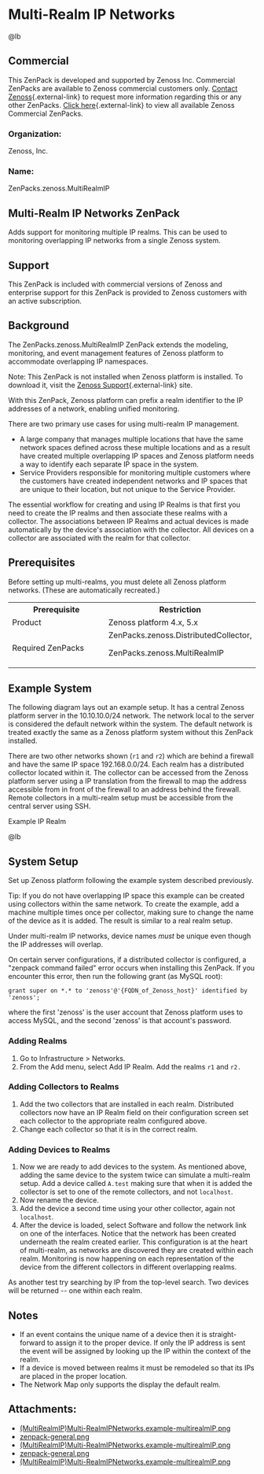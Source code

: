 # Multi-Realm IP Networks

@lb[](img/zenpack-zenpack-general.png)

## Commercial

This ZenPack is developed and supported by Zenoss Inc. Commercial
ZenPacks are available to Zenoss commercial customers only. [Contact Zenoss](https://tryit.zenoss.com/zenpack-contact){.external-link} to
request more information regarding this or any other ZenPacks. [Click here](https://zenoss.com/product/zenpacks?f%5B0%5D=im_field_zenpack_category:1046){.external-link} to
view all available Zenoss Commercial ZenPacks.

### Organization:

Zenoss, Inc.

### Name:

ZenPacks.zenoss.MultiRealmIP

## Multi-Realm IP Networks ZenPack

Adds support for monitoring multiple IP realms. This can be used to
monitoring overlapping IP networks from a single Zenoss system.

## Support

This ZenPack is included with commercial versions of Zenoss and
enterprise support for this ZenPack is provided to Zenoss customers with
an active subscription.

## Background

The ZenPacks.zenoss.MultiRealmIP ZenPack extends the modeling,
monitoring, and event management features of Zenoss platform to
accommodate overlapping IP namespaces.

Note: This ZenPack is not installed when Zenoss platform is installed.
To download it, visit the [Zenoss Support](https://support.zenoss.com){.external-link} site.

With this ZenPack, Zenoss platform can prefix a realm identifier to the
IP addresses of a network, enabling unified monitoring.

There are two primary use cases for using multi-realm IP management.

-   A large company that manages multiple locations that have the same
    network spaces defined across these multiple locations and as a
    result have created multiple overlapping IP spaces and Zenoss
    platform needs a way to identify each separate IP space in the
    system.
-   Service Providers responsible for monitoring multiple customers
    where the customers have created independent networks and IP spaces
    that are unique to their location, but not unique to the Service
    Provider.

The essential workflow for creating and using IP Realms is that first
you need to create the IP realms and then associate these realms with a
collector. The associations between IP Realms and actual devices is made
automatically by the device's association with the collector. All
devices on a collector are associated with the realm for that collector.

## Prerequisites

Before setting up multi-realms, you must delete all Zenoss platform
networks. (These are automatically recreated.)

<table>
<colgroup>
<col />
<col />
</colgroup>
<tbody>
<tr markdown="1">
<th width="50%">Prerequisite</th>
<th width="50%">Restriction</th>
</tr>

<tr markdown="1">
<td>Product</td>
<td>Zenoss platform 4.x, 5.x</td>
</tr>
<tr markdown="1">
<td>Required ZenPacks</td>
<td>ZenPacks.zenoss.DistributedCollector,
<p>ZenPacks.zenoss.MultiRealmIP</p></td>
</tr>
</tbody>
</table>

## Example System

The following diagram lays out an example setup. It has a central Zenoss
platform server in the 10.10.10.0/24 network. The network local to the
server is considered the default network within the system. The default
network is treated exactly the same as a Zenoss platform system without
this ZenPack installed.

There are two other networks shown (`r1` and `r2`) which are behind a
firewall and have the same IP space 192.168.0.0/24. Each realm has a
distributed collector located within it. The collector can be accessed
from the Zenoss platform server using a IP translation from the firewall
to map the address accessible from in front of the firewall to an
address behind the firewall. Remote collectors in a multi-realm setup
must be accessible from the central server using SSH.

Example IP Realm

@lb[](img/zenpack-example-multirealmip.png)

## System Setup

Set up Zenoss platform following the example system described
previously.

Tip: If you do not have overlapping IP space this example can be created
using collectors within the same network. To create the example, add a
machine multiple times once per collector, making sure to change the
name of the device as it is added. The result is similar to a real realm
setup.

Under multi-realm IP networks, device names *must* be unique even though
the IP addresses will overlap.

On certain server configurations, if a distributed collector is
configured, a "zenpack command failed" error occurs when installing this
ZenPack. If you encounter this error, then run the following grant (as
MySQL root):

    grant super on *.* to 'zenoss'@'{FQDN_of_Zenoss_host}' identified by 'zenoss';

where the first 'zenoss' is the user account that Zenoss platform uses
to access MySQL, and the second 'zenoss' is that account's password.

### Adding Realms

1.  Go to Infrastructure &gt; Networks.
2.  From the Add menu, select Add IP Realm. Add the realms `r1` and
    `r2.`

### Adding Collectors to Realms

1.  Add the two collectors that are installed in each realm. Distributed
    collectors now have an IP Realm field on their configuration screen
    set each collector to the appropriate realm configured above.
2.  Change each collector so that it is in the correct realm.

### Adding Devices to Realms

1.  Now we are ready to add devices to the system. As mentioned above,
    adding the same device to the system twice can simulate a
    multi-realm setup. Add a device called `A.test` making sure that
    when it is added the collector is set to one of the remote
    collectors, and not `localhost`.
2.  Now rename the device.
3.  Add the device a second time using your other collector, again not
    `localhost`.
4.  After the device is loaded, select Software and follow the network
    link on one of the interfaces. Notice that the network has been
    created underneath the realm created earlier. This configuration is
    at the heart of multi-realm, as networks are discovered they are
    created within each realm. Monitoring is now happening on each
    representation of the device from the different collectors in
    different overlapping realms.

As another test try searching by IP from the top-level search. Two
devices will be returned -- one within each realm.

## Notes

-   If an event contains the unique name of a device then it is
    straight-forward to assign it to the proper device. If only the IP
    address is sent the event will be assigned by looking up the IP
    within the context of the realm.
-   If a device is moved between realms it must be remodeled so that its
    IPs are placed in the proper location.
-   The Network Map only supports the display the default realm.

## Attachments:

-   [(MultiRealmIP)Multi-RealmIPNetworks.example-multirealmIP.png](img/zenpack-multi-realmipnetworks.example-multirealmip.png)
-   [zenpack-general.png](img/zenpack-zenpack-general.png)
-   [(MultiRealmIP)Multi-RealmIPNetworks.example-multirealmIP.png](img/zenpack-multi-realmipnetworks.example-multirealmip.png)
-   [zenpack-general.png](img/zenpack-zenpack-general.png)
-   [(MultiRealmIP)Multi-RealmIPNetworks.example-multirealmIP.png](img/zenpack-multi-realmipnetworks.example-multirealmip.png)

